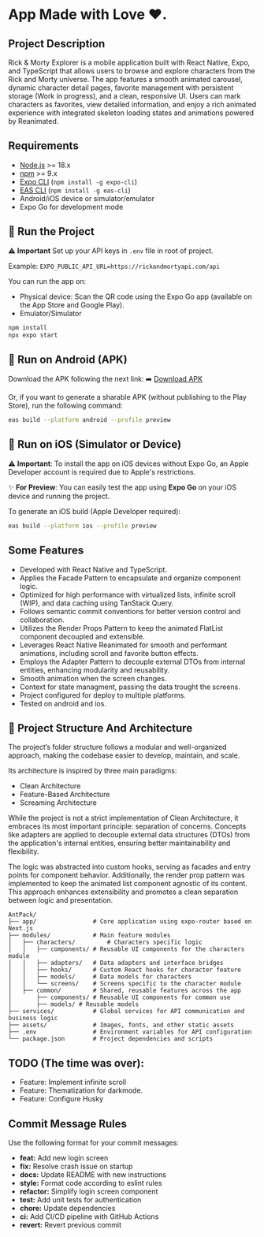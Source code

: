 # App Made with Love ❤️.

## Project Description

Rick & Morty Explorer is a mobile application built with React Native, Expo, and TypeScript that allows users to browse and explore characters from the Rick and Morty universe. The app features a smooth animated carousel, dynamic character detail pages, favorite management with persistent storage (Work in progress), and a clean, responsive UI. Users can mark characters as favorites, view detailed information, and enjoy a rich animated experience with integrated skeleton loading states and animations powered by Reanimated.

## Requirements

- [Node.js](https://nodejs.org/) >= 18.x
- [npm](https://www.npmjs.com/) >= 9.x
- [Expo CLI](https://docs.expo.dev/get-started/installation/) (`npm install -g expo-cli`)
- [EAS CLI](https://docs.expo.dev/eas/) (`npm install -g eas-cli`)
- Android/iOS device or simulator/emulator
- Expo Go for development mode

## 🚀 Run the Project

⚠️ **Important**
Set up your API keys in `.env` file in root of project.

Example:
`EXPO_PUBLIC_API_URL=https://rickandmortyapi.com/api`

You can run the app on:

- Physical device: Scan the QR code using the Expo Go app (available on the App Store and Google Play).
- Emulator/Simulator

```bash
npm install
npx expo start
```

## 📱 Run on Android (APK)

Download the APK following the next link:
➡️ [Download APK](https://expo.dev/accounts/celcius/projects/AntPack/builds/3ba69d42-a74e-437f-8418-a769a15f7db9)

Or, if you want to generate a sharable APK (without publishing to the Play Store), run the following command:

```bash
eas build --platform android --profile preview
```

## 🍏 Run on iOS (Simulator or Device)

⚠️ **Important**: To install the app on iOS devices without Expo Go, an Apple Developer account is required due to Apple's restrictions.

✨ **For Preview**: You can easily test the app using **Expo Go** on your iOS device and running the project.

To generate an iOS build (Apple Developer required):

```bash
eas build --platform ios --profile preview
```

## Some Features

- Developed with React Native and TypeScript.
- Applies the Facade Pattern to encapsulate and organize component logic.
- Optimized for high performance with virtualized lists, infinite scroll (WIP), and data caching using TanStack Query.
- Follows semantic commit conventions for better version control and collaboration.
- Utilizes the Render Props Pattern to keep the animated FlatList component decoupled and extensible.
- Leverages React Native Reanimated for smooth and performant animations, including scroll and favorite button effects.
- Employs the Adapter Pattern to decouple external DTOs from internal entities, enhancing modularity and reusability.
- Smooth animation when the screen changes.
- Context for state managment, passing the data trought the screens.
- Project configured for deploy to multiple platforms.
- Tested on android and ios.

## 📂 Project Structure And Architecture

The project’s folder structure follows a modular and well-organized approach, making the codebase easier to develop, maintain, and scale.

Its architecture is inspired by three main paradigms:

- Clean Architecture
- Feature-Based Architecture
- Screaming Architecture

While the project is not a strict implementation of Clean Architecture, it embraces its most important principle: separation of concerns. Concepts like adapters are applied to decouple external data structures (DTOs) from the application's internal entities, ensuring better maintainability and flexibility.

The logic was abstracted into custom hooks, serving as facades and entry points for component behavior. Additionally, the render prop pattern was implemented to keep the animated list component agnostic of its content. This approach enhances extensibility and promotes a clean separation between logic and presentation.

```
AntPack/
├── app/                # Core application using expo-router based on Next.js
├── modules/            # Main feature modules
│   ├── characters/         # Characters specific logic
│   │   ├── components/ # Reusable UI components for the characters module
│   │   ├── adapters/   # Data adapters and interface bridges
│   │   ├── hooks/      # Custom React hooks for character feature
│   │   ├── models/     # Data models for characters
│   │   └── screens/    # Screens specific to the character module
│   ├── common/         # Shared, reusable features across the app
│       ├── components/ # Reusable UI components for common use
│       ├── models/ # Reusable models
├── services/           # Global services for API communication and business logic
├── assets/             # Images, fonts, and other static assets
├── .env                # Environment variables for API configuration
└── package.json        # Project dependencies and scripts
```

## TODO (The time was over):

- Feature: Implement infinite scroll
- Feature: Thematization for darkmode.
- Feature: Configure Husky

## Commit Message Rules

Use the following format for your commit messages:

- **feat:** Add new login screen
- **fix:** Resolve crash issue on startup
- **docs:** Update README with new instructions
- **style:** Format code according to eslint rules
- **refactor:** Simplify login screen component
- **test:** Add unit tests for authentication
- **chore:** Update dependencies
- **ci:** Add CI/CD pipeline with GitHub Actions
- **revert:** Revert previous commit
